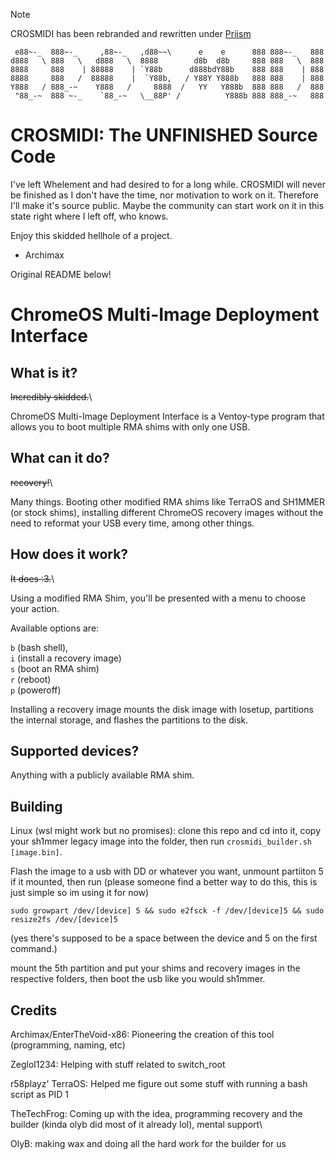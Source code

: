 > [!NOTE]  
> CROSMIDI has been rebranded and rewritten under [Priism](https://github.com/Ethereal-Workshop/Priism)

```
 e88~-_  888~-_     ,88~-_   ,d88~~\      e    e      888 888~-_   888
d888   \ 888   \   d888   \  8888        d8b  d8b     888 888   \  888
8888     888    | 88888    | `Y88b      d888bdY88b    888 888    | 888
8888     888   /  88888    |  `Y88b,   / Y88Y Y888b   888 888    | 888
Y888   / 888_-~    Y888   /     8888  /   YY   Y888b  888 888   /  888
 "88_-~  888 ~-_    `88_-~   \__88P' /          Y888b 888 888_-~   888
```

# CROSMIDI: The UNFINISHED Source Code
I've left Whelement and had desired to for a long while. CROSMIDI will never be finished as I don't have the time, nor motivation to work on it.
Therefore I'll make it's source public. Maybe the community can start work on it in this state right where I left off, who knows.

Enjoy this skidded hellhole of a project.
- Archimax

Original README below!

# ChromeOS Multi-Image Deployment Interface

## What is it?
~~Incredibly skidded.~~\

ChromeOS Multi-Image Deployment Interface is a Ventoy-type program that allows you to boot multiple RMA shims with only one USB. 

## What can it do?
~~recovery!~~\

Many things. Booting other modified RMA shims like TerraOS and SH1MMER (or stock shims), installing different ChromeOS recovery images without the need to reformat your USB every time, among other things.

## How does it work?
~~It does :3.~~\

Using a modified RMA Shim, you'll be presented with a menu to choose your action. 

Available options are:

 `b` (bash shell), <br />
 `i` (install a recovery image) <br />
 `s` (boot an RMA shim) <br />
 `r` (reboot)<br />
 `p` (poweroff) <br />

Installing a recovery image mounts the disk image with losetup, partitions the internal storage, and flashes the partitions to the disk.

## Supported devices?
Anything with a publicly available RMA shim.

## Building 
Linux (wsl might work but no promises): clone this repo and cd into it, copy your sh1mmer legacy image into the folder, then run `crosmidi_builder.sh [image.bin]`. 

Flash the image to a usb with DD or whatever you want, unmount partiiton 5 if it mounted, then run (please someone find a better way to do this, this is just simple so im using it for now) 

`sudo growpart /dev/[device] 5 && sudo e2fsck -f /dev/[device]5 && sudo resize2fs /dev/[device]5`

(yes there's supposed to be a space between the device and 5 on the first command.)

mount the 5th partition and put your shims and recovery images in the respective folders, then boot the usb like you would sh1mmer.

## Credits
Archimax/EnterTheVoid-x86: Pioneering the creation of this tool (programming, naming, etc)  

Zeglol1234: Helping with stuff related to switch_root  

r58playz' TerraOS: Helped me figure out some stuff with running a bash script as PID 1 
 
TheTechFrog: Coming up with the idea, programming recovery and the builder (kinda olyb did most of it already lol), mental support\

OlyB: making wax and doing all the hard work for the builder for us
